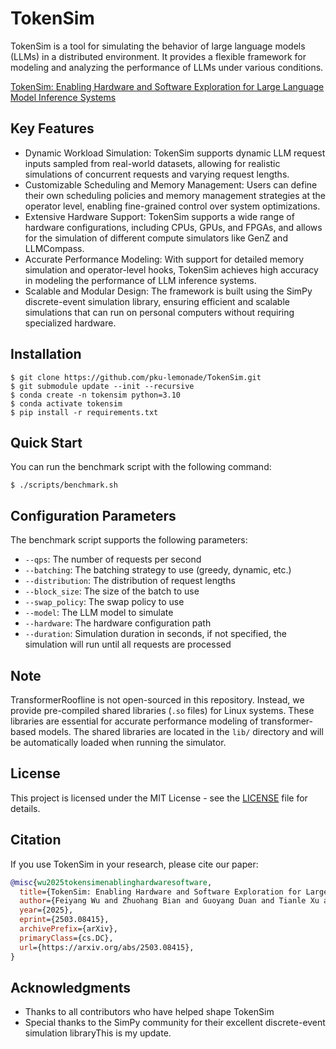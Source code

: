 # TokenSim

TokenSim is a tool for simulating the behavior of large language models (LLMs) in a distributed environment. It provides a flexible framework for modeling and analyzing the performance of LLMs under various conditions.

[TokenSim: Enabling Hardware and Software Exploration for Large Language Model Inference Systems](https://arxiv.org/abs/2503.08415)

## Key Features

- Dynamic Workload Simulation: TokenSim supports dynamic LLM request inputs sampled from real-world datasets, allowing for realistic simulations of concurrent requests and varying request lengths.
- Customizable Scheduling and Memory Management: Users can define their own scheduling policies and memory management strategies at the operator level, enabling fine-grained control over system optimizations.
- Extensive Hardware Support: TokenSim supports a wide range of hardware configurations, including CPUs, GPUs, and FPGAs, and allows for the simulation of different compute simulators like GenZ and LLMCompass.
- Accurate Performance Modeling: With support for detailed memory simulation and operator-level hooks, TokenSim achieves high accuracy in modeling the performance of LLM inference systems.
- Scalable and Modular Design: The framework is built using the SimPy discrete-event simulation library, ensuring efficient and scalable simulations that can run on personal computers without requiring specialized hardware.

## Installation

```shell
$ git clone https://github.com/pku-lemonade/TokenSim.git
$ git submodule update --init --recursive
$ conda create -n tokensim python=3.10
$ conda activate tokensim
$ pip install -r requirements.txt
```

## Quick Start

You can run the benchmark script with the following command:

```shell
$ ./scripts/benchmark.sh
```

## Configuration Parameters

The benchmark script supports the following parameters:

- `--qps`: The number of requests per second
- `--batching`: The batching strategy to use (greedy, dynamic, etc.)
- `--distribution`: The distribution of request lengths
- `--block_size`: The size of the batch to use
- `--swap_policy`: The swap policy to use
- `--model`: The LLM model to simulate
- `--hardware`: The hardware configuration path
- `--duration`: Simulation duration in seconds, if not specified, the simulation will run until all requests are processed

## Note

TransformerRoofline is not open-sourced in this repository. Instead, we provide pre-compiled shared libraries (`.so` files) for Linux systems. These libraries are essential for accurate performance modeling of transformer-based models. The shared libraries are located in the `lib/` directory and will be automatically loaded when running the simulator.

## License

This project is licensed under the MIT License - see the [LICENSE](LICENSE) file for details.

## Citation

If you use TokenSim in your research, please cite our paper:

```bibtex
@misc{wu2025tokensimenablinghardwaresoftware,
  title={TokenSim: Enabling Hardware and Software Exploration for Large Language Model Inference Systems},
  author={Feiyang Wu and Zhuohang Bian and Guoyang Duan and Tianle Xu and Junchi Wu and Teng Ma and Yongqiang Yao and Ruihao Gong and Youwei Zhuo},
  year={2025},
  eprint={2503.08415},
  archivePrefix={arXiv},
  primaryClass={cs.DC},
  url={https://arxiv.org/abs/2503.08415},
}
```

## Acknowledgments

- Thanks to all contributors who have helped shape TokenSim
- Special thanks to the SimPy community for their excellent discrete-event simulation libraryThis is my update.
